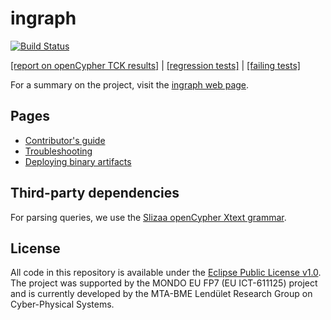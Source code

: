 # ingraph

[![Build Status](https://travis-ci.org/FTSRG/ingraph.svg?branch=master)](https://travis-ci.org/FTSRG/ingraph)
 
[[report on openCypher TCK results]](http://docs.inf.mit.bme.hu/ingraph/pub/opencypher-report.pdf) | [[regression tests]](http://docs.inf.mit.bme.hu/ingraph/tests/regressionTests/) | [[failing tests]](http://docs.inf.mit.bme.hu/ingraph/tests/failingTests/)

For a summary on the project, visit the [ingraph web page](http://docs.inf.mit.bme.hu/ingraph/).

## Pages

* [Contributor's guide](contributors-guide.md)
* [Troubleshooting](troubleshooting.md)
* [Deploying binary artifacts](deploying-binary-artifacts.md)

## Third-party dependencies

For parsing queries, we use the [Slizaa openCypher Xtext grammar](https://github.com/slizaa/slizaa-opencypher-xtext).

## License

All code in this repository is available under the [Eclipse Public License v1.0](http://www.eclipse.org/legal/epl-v10.html). The project was supported by the MONDO EU FP7 (EU ICT-611125) project and is currently developed by the MTA-BME Lendület Research Group on Cyber-Physical Systems.
